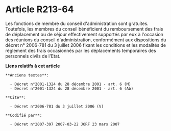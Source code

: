 # Article R213-64

Les fonctions de membre du conseil d'administration sont gratuites. Toutefois, les membres du conseil bénéficient du
remboursement des frais de déplacement ou de séjour effectivement supportés par eux à l'occasion des réunions du conseil
d'administration, conformément aux dispositions du décret n° 2006-781 du 3 juillet 2006 fixant les conditions et les
modalités de règlement des frais occasionnés par les déplacements temporaires des personnels civils de l'Etat.

**Liens relatifs à cet article**

	**Anciens textes**:

	  - Décret n°2001-1324 du 28 décembre 2001 - art. 6 (M)
	  - Décret n°2001-1324 du 28 décembre 2001 - art. 6 (Ab)

	**Cite**:

	  - Décret n°2006-781 du 3 juillet 2006 (V)

	**Codifié par**:

	  - Décret n°2007-397 2007-03-22 JORF 23 mars 2007
